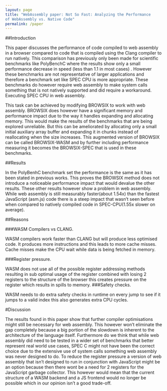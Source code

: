 ```yaml
---
layout: page
title: "WebAssembly paper: Not So Fast: Analyzing the Performance
of WebAssembly vs. Native Code"
permalink: /paper
---
```

##Introduction

This paper discusses the performance of code compiled to web assembly in a browser compared to code that is compiled using the Clang compiler to run natively. This comparison has previously only been made for scientific benchmarks like PolyBenchC where the results show only a small performance decrease in speed (less than 1.1 in most cases) . However these benchmarks are not representative of larger applications and therefore a benchmark set like SPEC CPU is more appropriate. These benchmarks do however require web assembly to make system calls something that is not natively supported and did require a workaround.
Executing SPEC CPU in web assembly.

This task can be achieved by modifying BROWSIX to work with web assembly. BROWSIX does however have a significant memory and performance impact due to the way it handles expanding and allocating memory. This would make the results of the benchmarks that are being explored unreliable. But this can be ameliorated by allocating only a small initial auxiliary array buffer and expanding it in chunks instead of reallocating when the size increases. This augmented version of BROWSIX can be called BROWSIX-WASM and by further including performance measuring it becomes the BROWSIX-SPEC that is used in these benchmarks.

##Results 

In the PolyBenhC benchmark set the performance is the same as it has been stated in previous works. This proves the BROWSIX method does not introduce a noticeable performance impact that would devalue the other results. These other results however show a problem in web assembly. While web assembly is still measurably faster(about 1.54x) than the fastest JavaScript (asm.js) code there is a steep impact that wasn’t seen before when compared to natively compiled code in
SPEC-CPU(1.55x slower on average).

##Reasons

###WASM Compilers vs CLANG.

WASM compilers work faster than CLANG but will produce less optimised code. It produces more instructions and this leads to more cache misses. Cache misses make the CPU wait while data is being fetched in memory. 

###Register pressure.

WASM does not use all of the possible register addressing methods resulting in sub optimal usage of the register combined with losing 2 registers to the structure of the browser this creates pressure on the register which results in spills to memory.
###Safety checks.

WASM needs to do extra safety checks in runtime on every jump to see if it jumps to a valid index this also generates extra CPU cycles.

#Discussion

The results found in this paper show that further compiler optimisations might still be necessary for web assembly. This however won’t eliminate the gap completely because a big portion of the slowdown is inherent to the architecture of the language itself. Furthermore do we think that while web assembly did need to be tested in a wider set of benchmarks that better represent real world use cases, SPEC C might not have been the correct choice due to the extensive use of system calls something web assembly was never designed to do. To reduce the register pressure a version of web assembly that isn’t designed to run in conjunction with JavaScript might be an option because then there wont be a need for 2 registers for the JavaScript garbage collector. This however would mean that the current structure of a WASM backend and a JS frontend would no longer be possible which in our opinion isn’t a good trade-off.

